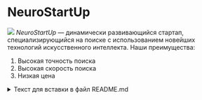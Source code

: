 
# NeuroStartUp
![](https://netology-code.github.io/git-homeworks/introduction/assets/logo.png)
*NeuroStartUp* — динамически развивающийся стартап, специализирующийся на поиске с использованием новейших технологий искусственного интеллекта.
Наши преимущества:
1. Высокая точность поиска
2. Высокая скорость поиска
3. Низкая цена
<details><summary> Текст для вставки в файл README.md</summary>
    4. Сделайте коммит с изменениями.
    5. Отправьте коммит в репозиторий: git push -u origin new-text.
    6. Откройте репозиторий на GitHub в браузере, переключитесь на ветку new-text и скопируйте ссылку из - адресной строки браузера.
</details>